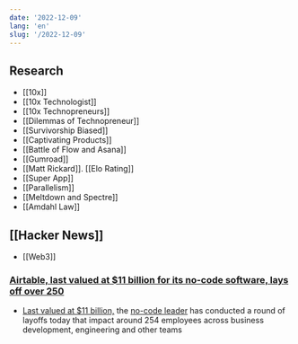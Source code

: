 ```yaml
---
date: '2022-12-09'
lang: 'en'
slug: '/2022-12-09'
---
```


## Research

- [[10x]]
- [[10x Technologist]]
- [[10x Technopreneurs]]
- [[Dilemmas of Technopreneur]]
- [[Survivorship Biased]]
- [[Captivating Products]]
- [[Battle of Flow and Asana]]
- [[Gumroad]]
- [[Matt Rickard]]. [[Elo Rating]]
- [[Super App]]
- [[Parallelism]]
- [[Meltdown and Spectre]]
- [[Amdahl Law]]

## [[Hacker News]]

- [[Web3]]

### [Airtable, last valued at $11 billion for its no-code software, lays off over 250](https://techcrunch.com/2022/12/08/airtable-layoffs/?guccounter=1)

- [Last valued at $11 billion,](https://www.cnbc.com/2021/12/13/low-code-software-start-up-airtable-worth-11-billion-in-new-funding.html) the [no-code leader](https://techcrunch.com/2021/03/15/airtable-is-now-valued-at-5-77b-with-a-fresh-270-million-in-series-e-funding/) has conducted a round of layoffs today that impact around 254 employees across business development, engineering and other teams
